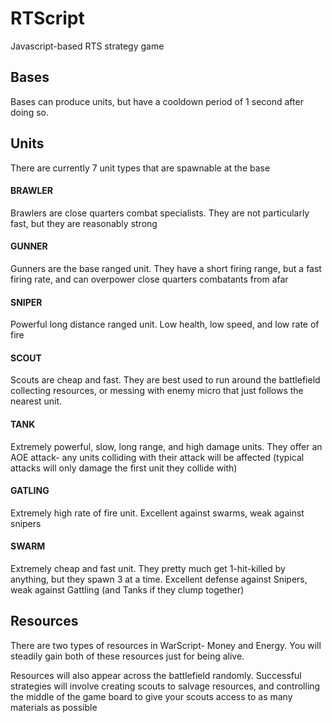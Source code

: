 # RTScript
Javascript-based RTS strategy game

## Bases
Bases can produce units, but have a cooldown period of 1 second after doing so.

## Units
There are currently 7 unit types that are spawnable at the base

#### BRAWLER
Brawlers are close quarters combat specialists.  They are not particularly fast, but they are reasonably strong

#### GUNNER
Gunners are the base ranged unit.  They have a short firing range, but a fast firing rate, and can overpower close quarters combatants from afar

#### SNIPER
Powerful long distance ranged unit.  Low health, low speed, and low rate of fire

#### SCOUT
Scouts are cheap and fast.  They are best used to run around the battlefield collecting resources, or messing with enemy micro that just follows the nearest unit.

#### TANK
Extremely powerful, slow, long range, and high damage units.  They offer an AOE attack- any units colliding with their attack will be affected (typical attacks will only damage the first unit they collide with)

#### GATLING
Extremely high rate of fire unit.  Excellent against swarms, weak against snipers

#### SWARM
Extremely cheap and fast unit.  They pretty much get 1-hit-killed by anything, but they spawn 3 at a time.  Excellent defense against Snipers, weak against Gattling (and Tanks if they clump together)

## Resources
There are two types of resources in WarScript- Money and Energy.  You will steadily gain both of these resources just for being alive.

Resources will also appear across the battlefield randomly.  Successful strategies will involve creating scouts to salvage resources, and controlling the middle of the game board to give your scouts access to as many materials as possible
